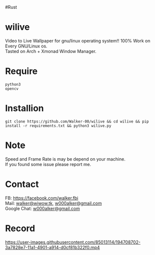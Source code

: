 #Rust
# wilive
Video to Live Wallpaper for gnu/linux operating system!!
100% Work on Every GNU/Linux os.<br>
Tasted on Arch + Xmonad Window Manager.

# Require
```
python3
opencv
```

# Installion
```
git clone https://github.com/Walker-00/wilive && cd wilive && pip install -r requirements.txt && python3 wilive.py
```

# Note
Speed and Frame Rate is may be depend on your machine.
<br>
If you found some issue please report me.

# Contact
FB: https://facebook.com/walker.fbi<br>
Mail: walker@wiwow.tk, w000alker@gmail.com<br>
Google Chat: w000alker@gmail.com

# Record

https://user-images.githubusercontent.com/85013114/194708702-3a7828e7-11a1-4901-a914-d0cf81b322f0.mp4

